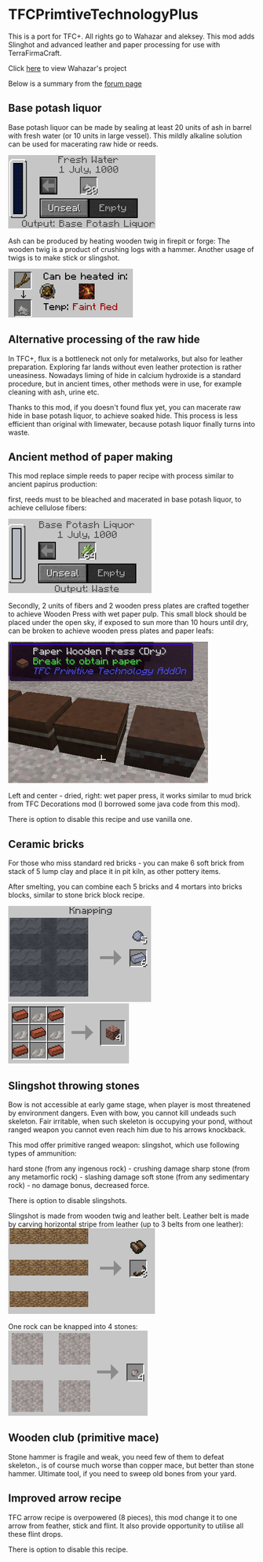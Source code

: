 # TFCPrimtiveTechnologyPlus
This is a port for TFC+. All rights go to Wahazar and aleksey. This mod adds Slinghot and advanced leather and paper processing for use with TerraFirmaCraft.


Click [here](https://github.com/Wahazar/TFCPrimitiveTech) to view Wahazar's project

Below is a summary from the [forum page](https://terrafirmacraft.com/f/topic/9902-primitive-technology-tfc-add-on-mod/)
## Base potash liquor

Base potash liquor can be made by sealing at least 20 units of ash in barrel with fresh water (or 10 units in large vessel).
This mildly alkaline solution can be used for macerating raw hide or reeds.

![](images/recipe-potash.png)

Ash can be produced by heating wooden twig in firepit or forge:
The wooden twig is a product of crushing logs with a hammer. Another usage of twigs is to make stick or slingshot.

![](images/recipe-ash.png)




## Alternative processing of the raw hide

In TFC+, flux is a bottleneck not only for metalworks, but also for leather preparation. Exploring far lands without even leather protection is rather uneasiness.
Nowadays liming of hide in calcium hydroxide is a standard procedure, but in ancient times, other methods were in use, for example cleaning with ash, urine etc.

Thanks to this mod, if you doesn't found flux yet, you can macerate raw hide in base potash liquor, to achieve soaked hide. This process is less efficient than original with limewater, because potash liquor finally turns into waste.



## Ancient method of paper making

This mod replace simple reeds to paper recipe with process similar to ancient papirus production:

first, reeds must to be bleached and macerated in base potash liquor, to achieve cellulose fibers:

![](images/recipe-cellulose.png)

Secondly, 2 units of fibers and 2 wooden press plates are crafted together to achieve Wooden Press with wet paper pulp. This small block should be placed under the open sky, if exposed to sun more than 10 hours until dry, can be broken to achieve wooden press plates and paper leafs:

![](images/woodenpress.jpg)

Left and center - dried, right: wet paper press, it works similar to mud brick from TFC Decorations mod (I borrowed some java code from this mod).

There is option to disable this recipe and use vanilla one.



## Ceramic bricks

For those who miss standard red bricks - you can make 6 soft brick from stack of 5 lump clay and place it in pit kiln, as other pottery items.

After smelting, you can combine each 5 bricks and 4 mortars into bricks blocks, similar to stone brick block recipe.

![](images/recipe-brick.png)
![](images/recipe-brickblock.png)


## Slingshot throwing stones

Bow is not accessible at early game stage, when player is most threatened by environment dangers. Even with bow, you cannot kill undeads such skeleton. Fair irritable, when such skeleton is occupying your pond, without ranged weapon you cannot even reach him due to his arrows knockback.

This mod offer primitive ranged weapon: slingshot, which use following types of ammunition:

hard stone (from any ingenous rock) - crushing damage
sharp stone (from any metamorfic rock) - slashing damage
soft stone (from any sedimentary rock) - no damage bonus, decreased force.

There is option to disable slingshots.

Slingshot is made from wooden twig and leather belt. Leather belt is made by carving horizontal stripe from leather (up to 3 belts from one leather):  
![](images/recipe-belt.png)

One rock can be knapped into 4 stones:  
![](images/recipe-stone.png)


## Wooden club (primitive mace)

Stone hammer is fragile and weak, you need few of them to defeat skeleton., is of course much worse than copper mace, but better than stone hammer. Ultimate tool, if you need to sweep old bones from your yard.


## Improved arrow recipe

TFC arrow recipe is overpowered (8 pieces), this mod change it to one arrow from feather, stick and flint. It also provide opportunity to utilise all these flint drops.

There is option to disable this recipe.
